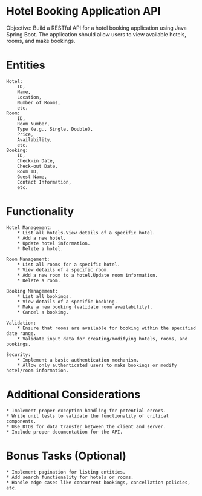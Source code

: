 Hotel Booking Application API
=============================
Objective: Build a RESTful API for a hotel booking application using Java Spring Boot. The application should allow users to view available hotels, rooms, and make bookings.

Entities
========
	Hotel:
		ID, 
		Name, 
		Location, 
		Number of Rooms,
		etc.
	Room:
		ID, 
		Room Number, 
		Type (e.g., Single, Double), 
		Price, 
		Availability, 
		etc.
	Booking:
		ID, 
		Check-in Date, 
		Check-out Date, 
		Room ID, 
		Guest Name, 
		Contact Information, 
		etc.

Functionality
=============
    Hotel Management:
        * List all hotels.View details of a specific hotel.
        * Add a new hotel.
        * Update hotel information.
        * Delete a hotel.
    
    Room Management:
        * List all rooms for a specific hotel.
        * View details of a specific room.
        * Add a new room to a hotel.Update room information.
        * Delete a room.
    
    Booking Management:
        * List all bookings.
        * View details of a specific booking.
        * Make a new booking (validate room availability).
        * Cancel a booking.
    
    Validation:
        * Ensure that rooms are available for booking within the specified date range.
        * Validate input data for creating/modifying hotels, rooms, and bookings.
    
    Security:
        * Implement a basic authentication mechanism.
        * Allow only authenticated users to make bookings or modify hotel/room information.

Additional Considerations
========================
    * Implement proper exception handling for potential errors.
    * Write unit tests to validate the functionality of critical components.
    * Use DTOs for data transfer between the client and server.
    * Include proper documentation for the API.

Bonus Tasks (Optional)
======================
    * Implement pagination for listing entities.
    * Add search functionality for hotels or rooms.
    * Handle edge cases like concurrent bookings, cancellation policies, etc.